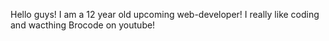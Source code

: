 Hello guys! I am a 12 year old upcoming web-developer! I really like coding and wacthing Brocode on youtube! 
